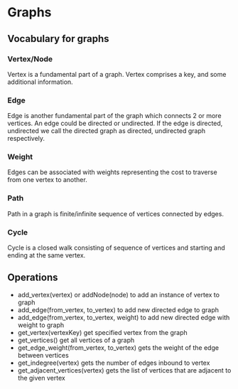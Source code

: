 # Graphs

## Vocabulary for graphs

### Vertex/Node

Vertex is a fundamental part of a graph.
Vertex comprises a key, and some additional information.

### Edge

Edge is another fundamental part of the graph which connects 2 or more vertices.
An edge could be directed or undirected.
If the edge is directed, undirected we call the directed graph as directed, undirected graph respectively.

### Weight

Edges can be associated with weights representing the cost to traverse from one vertex to another.

### Path

Path in a graph is finite/infinite sequence of vertices connected by edges.

### Cycle

Cycle is a closed walk consisting of sequence of vertices and starting and ending at the same vertex.

## Operations

- add_vertex(vertex) or addNode(node) to add an instance of vertex to graph
- add_edge(from_vertex, to_vertex) to add new directed edge to graph
- add_edge(from_vertex, to_vertex, weight) to add new directed edge with weight to graph
- get_vertex(vertexKey) get specified vertex from the graph
- get_vertices() get all vertices of a graph
- get_edge_weight(from_vertex, to_vertex) gets the weight of the edge between vertices
- get_indegree(vertex) gets the number of edges inbound to vertex
- get_adjacent_vertices(vertex) gets the list of vertices that are adjacent to the given vertex
